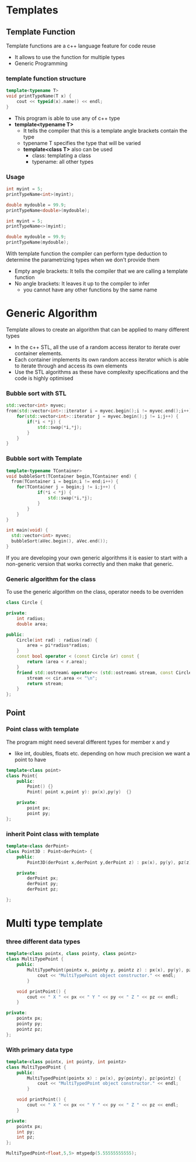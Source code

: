 # Templates

## Template Function
Template functions are a c++ language feature for code reuse
- It allows to use the function for multiple types
- Generic Programming

### template function structure
```cpp
template<typename T>
void printTypeName(T x) {
	cout << typeid(x).name() << endl;
}
```
- This program is able to use any of c++ type
- **template\<typename T\>**
  - It tells the compiler that this is a template angle brackets contain the type
  - typename T specifies the type that will be varied
  - **template\<class T\>** also can be used
    - class: templating a class
    - typename: all other types
    
### Usage
```cpp
int myint = 5;
printTypeName<int>(myint);

double mydouble = 99.9;
printTypeName<double>(mydouble);

int myint = 5;
printTypeName<>(myint);

double mydouble = 99.9;
printTypeName(mydouble);
```
With template function the compiler can perform type deduction to determine the parametrizing types when we don't provide them
- Empty angle brackets: It tells the compiler that we are calling a template function
- No angle brackets: It leaves it up to the compiler to infer
  - you cannot have any other functions by the same name
  
# Generic Algorithm
Template allows to create an algorithm that can be applied to many different types
- In the c++ STL, all the use of a random access iterator to iterate over container elements.
- Each container implements its own random access iterator which is able to iterate through and access its own elements
- Use the STL algorithms as these have complexity specifications and the code is highly optimised

### Bubble sort with STL
```cpp
std::vector<int> myvec;
from(std::vector<int>::iterator i = myvec.begin();i != myvec.end();i++) {
	for(std::vector<int>::iterator j = myvec.begin();j != i;j++) {
		if(*i < *j) {
			std::swap(*i,*j);
		}
	}
} 
```

### Bubble sort with Template
```cpp
template<typename TContainer>
void bubbleSort(TContainer begin,TContainer end) {
  from(TContainer i = begin;i != end;i++) {
    for(TContainer j = begin;j != i;j++) {
			if(*i < *j) {
				std::swap(*i,*j);
			}
		}
	} 
}

int main(void) {
  std::vector<int> myvec;
  bubbleSort(aVec.begin(), aVec.end());
}
```
If you are developing your own generic algorithms it is easier to start with a non-generic version that works correctly and then make that generic. 

### Generic algorithm for the class
To use the generic algorithm on the class, operator needs to be overriden
```cpp
class Circle {

private:
	int radius;
	double area;

public:
	Circle(int rad) : radius(rad) {
		area = pi*radius*radius;
	}
	const bool operator < (const Circle &r) const {
		return (area < r.area);
	}
	friend std::ostream& operator<< (std::ostream& stream, const Circle& cir) {
		stream << cir.area << "\n";
		return stream;
	}
};
```

## Point
### Point class with template
 The program might need several different types for member x and y
 - like int, doubles, floats etc. depending on how much precision we want a point to have
```cpp
template<class point>
class Point{
	public:
		Point() {}
		Point( point x,point y): px(x),py(y)  {}

	private:
		point px;
		point py;
};
```

### inherit Point class with template
```cpp
template<class derPoint>
class Point3D : Point<derPoint> {
	public:
		Point3D(derPoint x,derPoint y,derPoint z) : px(x), py(y), pz(z) {}

	private:
		derPoint px;
		derPoint py;
		derPoint pz;

};
```

# Multi type template
### three different data types
```cpp
template<class pointx, class pointy, class pointz>
class MultiTypePoint {
	public:
		MultiTypePoint(pointx x, pointy y, pointz z) : px(x), py(y), pz(z) {
			cout << "MultiTypePoint object constructor." << endl;
		}

	void printPoint() {
		cout << " X " << px << " Y " << py << " Z " << pz << endl;
	}

private:
	pointx px;
	pointy py;
	pointz pz;
};
```

### With primary data type
```cpp
template<class pointx, int pointy, int pointz>
class MultiTypedPoint {
	public:
		MultiTypedPoint(pointx x) : px(x), py(pointy), pz(pointz) {
			cout << "MultiTypedPoint object constructor." << endl;
		}

	void printPoint() {
		cout << " X " << px << " Y " << py << " Z " << pz << endl;
	}

private:
	pointx px;
	int py;
	int pz;
};

MultiTypedPoint<float,5,5> mtypedp(5.55555555555);
```




